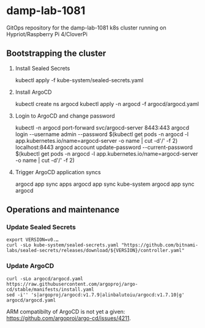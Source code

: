# damp-lab-1081
GitOps repository for the damp-lab-1081 k8s cluster running on Hypriot/Raspberry Pi 4/CloverPi

## Bootstrapping the cluster

1. Install Sealed Secrets

    kubectl apply -f kube-system/sealed-secrets.yaml

2. Install ArgoCD

    kubectl create ns argocd
    kubectl apply -n argocd -f argocd/argocd.yaml

3. Login to ArgoCD and change password

    kubectl -n argocd port-forward svc/argocd-server 8443:443
    argocd login --username admin --password $(kubectl get pods -n argocd -l app.kubernetes.io/name=argocd-server -o name | cut -d'/' -f 2) localhost:8443
    argocd account update-password --current-password $(kubectl get pods -n argocd -l app.kubernetes.io/name=argocd-server -o name | cut -d'/' -f 2)

4. Trigger ArgoCD application syncs

    argocd app sync apps
    argocd app sync kube-system
    argocd app sync argocd

## Operations and maintenance

### Update Sealed Secrets

    export VERSION=v0.…
    curl -sLo kube-system/sealed-secrets.yaml "https://github.com/bitnami-labs/sealed-secrets/releases/download/${VERSION}/controller.yaml"

### Update ArgoCD

    curl -sLo argocd/argocd.yaml https://raw.githubusercontent.com/argoproj/argo-cd/stable/manifests/install.yaml
    sed -i'' 's|argoproj/argocd:v1.7.9|alinbalutoiu/argocd:v1.7.10|g' argocd/argocd.yaml

ARM compatibilty of ArgoCD is not yet a given: https://github.com/argoproj/argo-cd/issues/4211.
